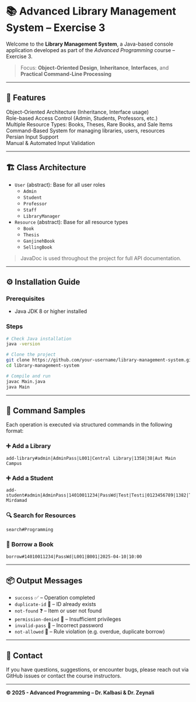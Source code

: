 
# 📚 Advanced Library Management System – Exercise 3

Welcome to the **Library Management System**, a Java-based console application developed as part of the *Advanced Programming* course – Exercise 3.

>  Focus: **Object-Oriented Design**, **Inheritance**, **Interfaces**, and **Practical Command-Line Processing**

---

## 🚀 Features

 Object-Oriented Architecture (Inheritance, Interface usage)  
 Role-based Access Control (Admin, Students, Professors, etc.)  
 Multiple Resource Types: Books, Theses, Rare Books, and Sale Items  
 Command-Based System for managing libraries, users, resources  
 Persian Input Support  
 Manual & Automated Input Validation

---

## 🏗️ Class Architecture

- `User` (abstract): Base for all user roles
  - `Admin`
  - `Student`
  - `Professor`
  - `Staff`
  - `LibraryManager`
- `Resource` (abstract): Base for all resource types
  - `Book`
  - `Thesis`
  - `GanjinehBook`
  - `SellingBook`

> JavaDoc is used throughout the project for full API documentation.

---

## ⚙️ Installation Guide

### Prerequisites
- Java JDK 8 or higher installed

### Steps

```bash
# Check Java installation
java -version

# Clone the project
git clone https://github.com/your-username/library-management-system.git
cd library-management-system

# Compile and run
javac Main.java
java Main
```

---

## 🧾 Command Samples

Each operation is executed via structured commands in the following format:

### ➕ Add a Library
```
add-library#admin|AdminPass|L001|Central Library|1358|38|Aut Main Campus
```

### ➕ Add a Student
```
add-student#admin|AdminPass|14010011234|PassWd|Test|Testi|0123456789|1382|Tehran, Mirdamad
```

### 🔍 Search for Resources
```
search#Programming
```

### 📘 Borrow a Book
```
borrow#14010011234|PassWd|L001|B001|2025-04-10|10:00
```

---

## 📦 Output Messages

- `success` ✅ – Operation completed
- `duplicate-id` 🔁 – ID already exists
- `not-found` ❓ – Item or user not found
- `permission-denied` 🔐 – Insufficient privileges
- `invalid-pass` 🔑 – Incorrect password
- `not-allowed` 🚫 – Rule violation (e.g. overdue, duplicate borrow)

---

## 📮 Contact

If you have questions, suggestions, or encounter bugs, please reach out via GitHub issues or contact the course instructors.

---
**© 2025 - Advanced Programming – Dr. Kalbasi & Dr. Zeynali**
